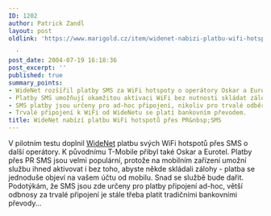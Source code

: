 ```yaml
---
ID: 1202
author: Patrick Zandl
layout: post
oldlink: 'https://www.marigold.cz/item/widenet-nabizi-platbu-wifi-hotspotu-pres-pr-sms

  '
post_date: 2004-07-19 16:18:36
post_excerpt: ''
published: true
summary_points:
- WideNet rozšířil platby SMS za WiFi hotspoty o operátory Oskar a Eurotel.
- Platby SMS umožňují okamžitou aktivaci WiFi bez nutnosti skládat zálohy.
- SMS platby jsou určeny pro ad-hoc připojení, nikoliv pro trvalé odběry.
- Trvalé připojení k WiFi od WideNetu se platí bankovním převodem.
title: WideNet nabízí platbu WiFi hotspotů přes PR&nbsp;SMS
---
```


<p>
V pilotním testu doplnil <a href="http://www.widenet.cz">WideNet</a> platbu svých WiFi hotspotů přes SMS o další operátory. K původnímu T-Mobile přibyl také Oskar a Eurotel. Platby přes PR SMS jsou velmi populární, protože na mobilním zařízení umožní službu ihned aktivovat i bez toho, abyste někde skládali zálohy - platba se jednoduše objeví na vašem účtu od mobilu. Snad se službě bude dařit. Podotýkám, že SMS jsou zde určeny pro platby připojení ad-hoc, větší odbnosy za trvalé připojení je stále třeba platit tradičními bankovními převody...
</p>